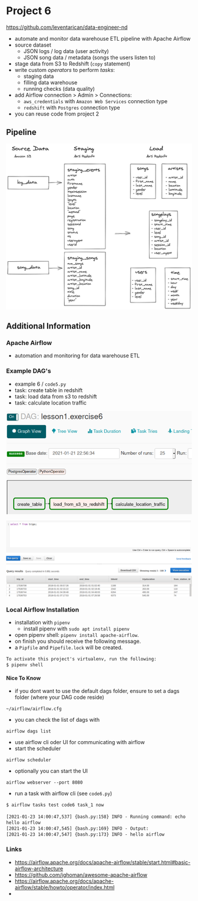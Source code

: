 # Project 6
https://github.com/leventarican/data-engineer-nd

* automate and monitor data warehouse ETL pipeline with Apache Airflow
* source dataset
    * JSON logs / log data (user activity)
    * JSON song data / metadata (songs the users listen to)
* stage data from S3 to Redshift (`copy` statement)
* write custom _operators_ to perform _tasks_:
    * staging data
    * filling data warehouse
    * running checks (data quality)
* add Airflow connection > Admin > Connections:
    * `aws_credentials` with `Amazon Web Services` connection type
    * `redshift` with `Postgres` connection type
* you can reuse code from project 2

## Pipeline
![](pipeline.png)

## Additional Information

### Apache Airflow
* automation and monitoring for data warehouse ETL

### Example DAG's
* example 6 / `code5.py`
* task: create table in redshift
* task: load data from s3 to redshift
* task: calculate location traffic

![](dag-example6.png)

![](redshift-table.png)

### Local Airflow Installation
* installation with `pipenv`
    * install pipenv with `sudo apt install pipenv`
* open pipenv shell: `pipenv install apache-airflow`. 
* on finish you should receive the following message. 
* a `Pipfile` and `Pipefile.lock` will be created.
```
To activate this project's virtualenv, run the following:
$ pipenv shell
```

#### Nice To Know
* if you dont want to use the default dags folder, ensure to set a dags folder (where your DAG code reside)
```
~/airflow/airflow.cfg
```
* you can check the list of dags with 
```
airflow dags list
```
* use airflow cli oder UI for communicating with airflow
* start the scheduler
```
airflow scheduler
```
* optionally you can start the UI
```
airflow webserver --port 8080
```
* run a task with airflow cli (see `code6.py`)
```
$ airflow tasks test code6 task_1 now

[2021-01-23 14:00:47,537] {bash.py:158} INFO - Running command: echo hello airflow
[2021-01-23 14:00:47,545] {bash.py:169} INFO - Output:
[2021-01-23 14:00:47,547] {bash.py:173} INFO - hello airflow
```

### Links
* https://airflow.apache.org/docs/apache-airflow/stable/start.html#basic-airflow-architecture
* https://github.com/jghoman/awesome-apache-airflow
* https://airflow.apache.org/docs/apache-airflow/stable/howto/operator/index.html
* 